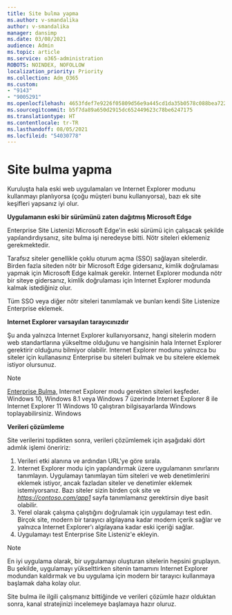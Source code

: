 ```yaml
---
title: Site bulma yapma
ms.author: v-smandalika
author: v-smandalika
manager: dansimp
ms.date: 03/08/2021
audience: Admin
ms.topic: article
ms.service: o365-administration
ROBOTS: NOINDEX, NOFOLLOW
localization_priority: Priority
ms.collection: Adm_O365
ms.custom:
- "9143"
- "9005291"
ms.openlocfilehash: 4653fdef7e9226f05809d56e9a445cd1da35b0578c088bea72252a281d4527d2
ms.sourcegitcommit: b5f7da89a650d2915dc652449623c78be6247175
ms.translationtype: HT
ms.contentlocale: tr-TR
ms.lasthandoff: 08/05/2021
ms.locfileid: "54030778"
---
```

# <a name="do-site-discovery"></a>Site bulma yapma

Kuruluşta hala eski web uygulamaları ve Internet Explorer modunu kullanmayı planlıyorsa (çoğu müşteri bunu kullanıyorsa), bazı ek site keşifleri yapsanız iyi olur.

**Uygulamanın eski bir sürümünü zaten dağıtmış Microsoft Edge**

Enterprise Site Listenizi Microsoft Edge'in eski sürümü için çalışacak şekilde yapılandırdıysanız, site bulma işi neredeyse bitti. Nötr siteleri eklemeniz gerekmektedir.

Tarafsız siteler genellikle çoklu oturum açma (SSO) sağlayan sitelerdir. Birden fazla siteden nötr bir Microsoft Edge gidersanız, kimlik doğrulaması yapmak için Microsoft Edge kalmak gerekir. Internet Explorer modunda nötr bir siteye gidersanız, kimlik doğrulaması için Internet Explorer modunda kalmak istediğiniz olur.

Tüm SSO veya diğer nötr siteleri tanımlamak ve bunları kendi Site Listenize Enterprise eklemek.

**Internet Explorer varsayılan tarayıcınızdır**

Şu anda yalnızca Internet Explorer kullanıyorsanız, hangi sitelerin modern web standartlarına yükseltme olduğunu ve hangisinin hala Internet Explorer gerektirir olduğunu bilmiyor olabilir. Internet Explorer modunu yalnızca bu siteler için kullanasınız Enterprise bu siteleri bulmak ve bu sitelere eklemek istiyor olursunuz.

> [!NOTE]
> [Enterprise Bulma,](https://docs.microsoft.com/internet-explorer/ie11-deploy-guide/collect-data-using-enterprise-site-discovery) Internet Explorer modu gerekten siteleri keşfeder. Windows 10, Windows 8.1 veya Windows 7 üzerinde Internet Explorer 8 ile Internet Explorer 11 Windows 10 çalıştıran bilgisayarlarda Windows toplayabilirsiniz. Windows

**Verileri çözümleme**

Site verilerini topdikten sonra, verileri çözümlemek için aşağıdaki dört adımlık işlemi öneririz:
1. Verileri etki alanına ve ardından URL'ye göre sırala.
2. Internet Explorer modu için yapılandırmak üzere uygulamanın sınırlarını tanımlayın. Uygulamayı tanımlayan tüm siteleri ve web denetimlerini eklemek istiyor, ancak fazladan siteler ve denetimler eklemek istemiyorsanız. Bazı siteler sizin birden çok site ve *https://contoso.com/app1* sayfa tanımlamanız gerektirsin diye basit olabilir.
3. Yerel olarak çalışma çalıştığını doğrulamak için uygulamayı test edin. Birçok site, modern bir tarayıcı algılayana kadar modern içerik sağlar ve yalnızca Internet Explorer'ı algılayana kadar eski içeriği sağlar.
4. Uygulamayı test Enterprise Site Listeniz'e ekleyin.

> [!NOTE]
> En iyi uygulama olarak, bir uygulamayı oluşturan sitelerin hepsini gruplayın. Bu şekilde, uygulamayı yükselttirken sitenin tamamını Internet Explorer modundan kaldırmak ve bu uygulama için modern bir tarayıcı kullanmaya başlamak daha kolay olur.

Site bulma ile ilgili çalışmanız bittiğinde ve verileri çözümle hazır olduktan sonra, kanal stratejinizi incelemeye başlamaya hazır oluruz.

